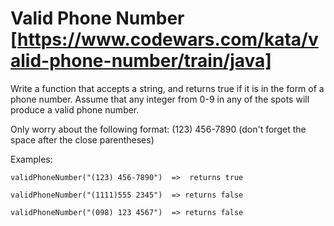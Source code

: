 # Valid Phone Number [https://www.codewars.com/kata/valid-phone-number/train/java]

Write a function that accepts a string, and returns true if it is in the form of a phone number. 
Assume that any integer from 0-9 in any of the spots will produce a valid phone number.

Only worry about the following format:
(123) 456-7890 (don't forget the space after the close parentheses) 

Examples:

`validPhoneNumber("(123) 456-7890")  =>  returns true`

`validPhoneNumber("(1111)555 2345")  => returns false`

`validPhoneNumber("(098) 123 4567")  => returns false`
